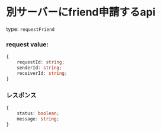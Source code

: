 # 別サーバーにfriend申請するapi

type: `requestFriend`

### request value: 

```ts
{
    requestId: string;
    senderId: string;
    receiverId: string;
}
```

### レスポンス

```ts
{
    status: boolean;
    message: string;
}
```
